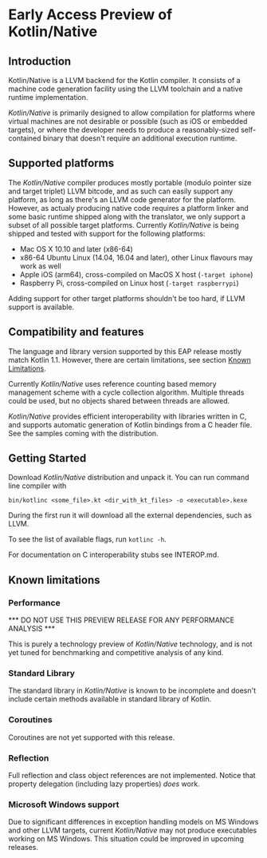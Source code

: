 # Early Access Preview of Kotlin/Native #

## Introduction ##

 Kotlin/Native is a LLVM backend for the Kotlin compiler. It consists of a machine code generation facility using the LLVM toolchain
and a native runtime implementation.

 _Kotlin/Native_ is primarily designed to allow compilation for platforms where
virtual machines are not desirable or possible (such as iOS or embedded targets),
or where the developer needs to produce a reasonably-sized self-contained binary
that doesn't require an additional execution runtime.

## Supported platforms ##

The _Kotlin/Native_ compiler produces mostly portable (modulo pointer size and target
triplet) LLVM bitcode, and as such can easily support any platform, as long as there's an LLVM
code generator for the platform.
 However, as actualy producing native code requires a platform linker and some
basic runtime shipped along with the translator, we only support a subset of all possible
target platforms. Currently _Kotlin/Native_ is being shipped and tested with support for
the following platforms:

 * Mac OS X 10.10 and later (x86-64)
 * x86-64 Ubuntu Linux (14.04, 16.04 and later), other Linux flavours may work as well
 * Apple iOS (arm64), cross-compiled on MacOS X host (`-target iphone`)
 * Raspberry Pi, cross-compiled on Linux host (`-target raspberrypi`)


 Adding support for other target platforms shouldn't be too hard, if LLVM support
 is available.

 ## Compatibility and features ##

The language and library version supported by this EAP release mostly match Kotlin 1.1.
However, there are certain limitations, see section [Known Limitations](#limitations).

 Currently _Kotlin/Native_ uses reference counting based memory management scheme with a cycle
collection algorithm. Multiple threads could be used, but no objects shared 
between threads are allowed.

_Kotlin/Native_ provides efficient interoperability with libraries written in C, and supports
automatic generation of Kotlin bindings from a C header file.
See the samples coming with the distribution.

  ## Getting Started ##

 Download _Kotlin/Native_ distribution and unpack it. You can run command line compiler with

	bin/kotlinc <some_file>.kt <dir_with_kt_files> -o <executable>.kexe

  During the first run it will download all the external dependencies, such as LLVM.

To see the list of available flags, run `kotlinc -h`.

For documentation on C interoperability stubs see INTEROP.md.

 ## <a name="limitations"></a>Known limitations ##

 ### Performance ###

 *** DO NOT USE THIS PREVIEW RELEASE FOR ANY PERFORMANCE ANALYSIS ***

 This is purely a technology preview of _Kotlin/Native_ technology, and is not yet tuned
for benchmarking and competitive analysis of any kind.

### Standard Library ###

  The standard library in _Kotlin/Native_ is known to be incomplete and doesn't include
certain methods available in standard library of Kotlin.

### Coroutines ###

Coroutines are not yet supported with this release.

### Reflection ###

Full reflection and class object references are not implemented.
Notice that property delegation (including lazy properties) *does* work.

### Microsoft Windows support ###

   Due to significant differences in exception handling models on MS Windows and
other LLVM targets, current _Kotlin/Native_ may not produce executables working on
MS Windows. This situation could be improved in upcoming releases.
